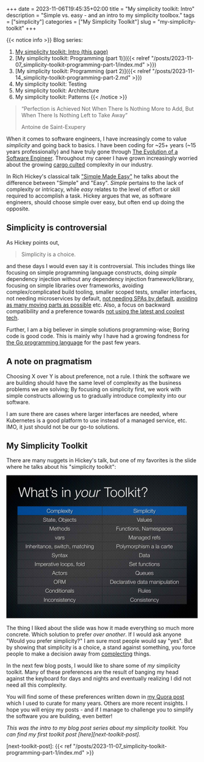 +++ 
date = 2023-11-06T19:45:35+02:00
title = "My simplicity toolkit: Intro"
description = "Simple vs. easy - and an intro to my simplicity toolbox."
tags = ["simplicity"]
categories = ["My Simplicity Toolkit"]
slug = "my-simplicity-toolkit"
+++

{{< notice info >}}
Blog series:

 1. [My simplicity toolkit: Intro (this page)](.)
 2. [My simplicity toolkit: Programming (part 1)]({{< relref "/posts/2023-11-07_simplicity-toolkit-programming-part-1/index.md" >}})
 4. [My simplicity toolkit: Programming (part 2)]({{< relref "/posts/2023-11-14_simplicity-toolkit-programming-part-2.md" >}})
 5. My simplicity toolkit: Testing
 6. My simplicity toolkit: Architecture
 6. My simplicity toolkit: Patterns
{{< /notice >}}

> “Perfection is Achieved Not When There Is Nothing More to Add, But When There
> Is Nothing Left to Take Away”
>
> Antoine de Saint-Exupery

When it comes to software engineers, I have increasingly come to value
_simplicity_ and going back to basics. I have been coding for ~25+ years (~15
years professionally) and have truly gone through [The Evolution of a Software
Engineer][engineer-evolution]. Throughout my career I have grown increasingly
worried about the growing [cargo culted][cargo-cult] complexity in our
industry.

[engineer-evolution]: https://medium.com/@webseanhickey/the-evolution-of-a-software-engineer-db854689243
[cargo-cult]: https://en.wikipedia.org/wiki/Cargo_cult_programming

In Rich Hickey's classical talk ["Simple Made Easy"][simple-made-easy] he talks
about the difference between "Simple" and "Easy". _Simple_ pertains to the lack
of complexity or intricacy, while _easy_ relates to the level of effort or
skill required to accomplish a task. Hickey argues that we, as software
engineers, should choose simple over easy, but often end up doing the opposite.

[simple-made-easy]: https://www.youtube.com/watch?v=SxdOUGdseq4

## Simplicity is controversial

As Hickey points out,

> Simplicity is a choice.

and these days I would even say it is controversial. This includes things like
focusing on simple programming language constructs, doing _simple_ dependency
injection without any dependency injection framework/library, focusing on
simple libraries over frameworks, avoiding complex/complicated build tooling,
smaller scoped tests, smaller interfaces, not needing microservices by default,
[not needing SPAs by default][no-spa], [avoiding as many moving parts as
possible][rad-simplicity] etc. Also, a focus on backward compatibility and a
preference towards [not using the latest and coolest tech][boring-tech].

[no-spa]: https://www.thoughtworks.com/radar/techniques/spa-by-default

Further, I am a big believer in simple solutions programming-wise; Boring code
is good code. This is mainly why I have had a growing fondness for [the Go
programming language][golang] for the past few years.

[rad-simplicity]: https://www.radicalsimpli.city
[boring-tech]: https://boringtechnology.club
[golang]: https://go.dev

## A note on pragmatism

Choosing X over Y is about preference, not a rule. I think the software we are
building should have the same level of complexity as the business problems we
are solving; By focusing on simplicity first, we work with simple constructs
allowing us to gradually introduce complexity into our software.

I am sure there are cases where larger interfaces are needed, where Kubernetes
is a good platform to use instead of a managed service, etc. IMO, it just
should not be our go-to solutions.

## My Simplicity Toolkit

There are many nuggets in Hickey's talk, but one of my favorites is the slide
where he talks about his "simplicity toolkit":

![Hickey's "Simplicity toolkit" shows complex tools in the left column their equivalent simple to the right. For example, Methods are more complex than Functions.](simplicity-toolkit.png)

The thing I liked about the slide was how it made everything so much
more concrete. Which solution to prefer _over another_. If I would ask anyone
"Would you prefer simplicity?" I am sure most people would say "yes". But by
showing that simplicity is a choice, a stand against something, you force
people to make a decision away from [complecting][complect] things.

[complect]: https://youtu.be/SxdOUGdseq4?si=AYiDh-n_KMwCLwl4&t=1895

In the next few blog posts, I would like to share some of _my_ simplicity
toolkit. Many of these preferences are the result of banging my head against
the keyboard for days and nights and eventually realizing I did not need all
this complexity.

You will find some of these preferences written down in [my Quora post][quora]
which I used to curate for many years. Others are more recent insights. I hope
you will enjoy my posts - and if I manage to challenge you to simplify the
software you are building, even better!

[quora]: https://www.quora.com/What-are-the-best-secrets-of-great-programmers/answer/Jens-Rantil

_This was the intro to my blog post series about my simplicity toolkit. You can find my first toolkit post [here][next-toolkit-post]._

[next-toolkit-post]: {{< ref "/posts/2023-11-07_simplicity-toolkit-programming-part-1/index.md" >}}
